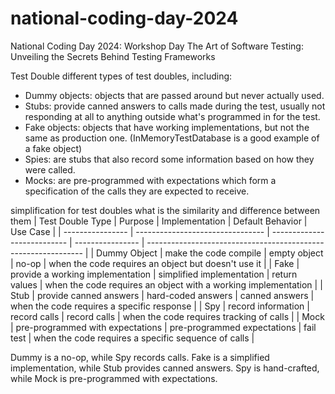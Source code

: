 # national-coding-day-2024
 National Coding Day 2024: Workshop Day The Art of Software Testing: Unveiling the Secrets Behind Testing Frameworks

Test Double different types of test doubles, including:
- Dummy objects: objects that are passed around but never actually used.
- Stubs: provide canned answers to calls made during the test, usually not responding at all to anything outside what's programmed in for the test.
- Fake objects: objects that have working implementations, but not the same as production one. (InMemoryTestDatabase is a good example of a fake object)
- Spies: are stubs that also record some information based on how they were called.
- Mocks: are pre-programmed with expectations which form a specification of the calls they are expected to receive.

simplification for test doubles what is the similarity and difference between them
| Test Double Type | Purpose                          | Implementation              | Default Behavior | Use Case                                                       |
| ---------------- | -------------------------------- | --------------------------- | ---------------- | -------------------------------------------------------------- |
| Dummy Object     | make the code compile            | empty object                | no-op            | when the code requires an object but doesn't use it            |
| Fake             | provide a working implementation | simplified implementation   | return values    | when the code requires an object with a working implementation |
| Stub             | provide canned answers           | hard-coded answers          | canned answers   | when the code requires a specific response                     |
| Spy              | record information               | record calls                | record calls     | when the code requires tracking of calls                       |
| Mock             | pre-programmed with expectations | pre-programmed expectations | fail test        | when the code requires a specific sequence of calls            |

Dummy is a no-op, while Spy records calls.
Fake is a simplified implementation, while Stub provides canned answers.
Spy is hand-crafted, while Mock is pre-programmed with expectations.

